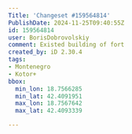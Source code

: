 ```yaml
---
Title: 'Changeset #159564814'
PublishDate: 2024-11-25T09:40:55Z
id: 159564814
user: BorisDobrovolskiy
comment: Existed building of fort
created_by: iD 2.30.4
tags:
- Montenegro
- Kotor+
bbox:
  min_lon: 18.7566285
  min_lat: 42.4091951
  max_lon: 18.7567642
  max_lat: 42.4093339

---
```

